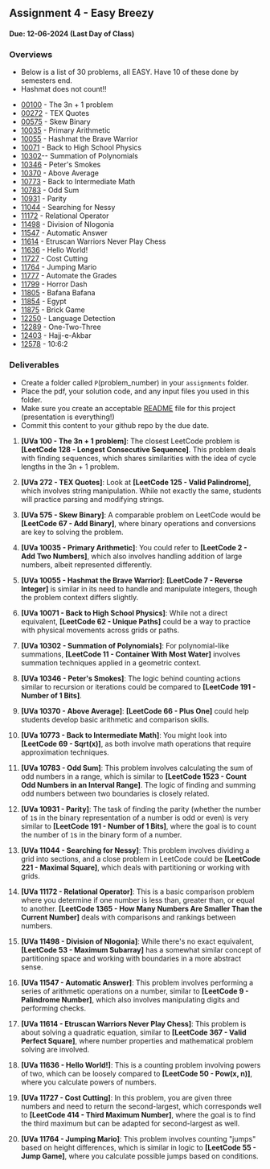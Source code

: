 ## Assignment 4 - Easy Breezy

#### Due: 12-06-2024 (Last Day of Class)

### Overviews

- Below is a list of 30 problems, all EASY. Have 10 of these done by semesters end.
- Hashmat does not count!!

* [00100](https://cs.msutexas.edu/uva/api/pdfs/001/100.pdf) - The 3n + 1 problem
* [00272](https://cs.msutexas.edu/uva/api/pdfs/002/272.pdf) - TEX Quotes
* [00575](https://cs.msutexas.edu/uva/api/pdfs/005/575.pdf) - Skew Binary
* [10035](https://cs.msutexas.edu/uva/api/pdfs/100/10035.pdf) - Primary Arithmetic
* [10055](https://cs.msutexas.edu/uva/api/pdfs/100/10055.pdf) - Hashmat the Brave Warrior
* [10071](https://cs.msutexas.edu/uva/api/pdfs/100/10071.pdf) - Back to High School Physics
* [10302](https://cs.msutexas.edu/uva/api/pdfs/103/10302.pdf)-- Summation of Polynomials
* [10346](https://cs.msutexas.edu/uva/api/pdfs/103/10346.pdf) - Peter's Smokes
* [10370](https://cs.msutexas.edu/uva/api/pdfs/103/10370.pdf) - Above Average
* [10773](https://cs.msutexas.edu/uva/api/pdfs/107/10773.pdf) - Back to Intermediate Math
* [10783](https://cs.msutexas.edu/uva/api/pdfs/107/10783.pdf) - Odd Sum
* [10931](https://cs.msutexas.edu/uva/api/pdfs/109/10931.pdf) - Parity
* [11044](https://cs.msutexas.edu/uva/api/pdfs/110/11044.pdf) - Searching for Nessy
* [11172](https://cs.msutexas.edu/uva/api/pdfs/111/11172.pdf) - Relational Operator
* [11498](https://cs.msutexas.edu/uva/api/pdfs/114/11498.pdf) - Division of Nlogonia
* [11547](https://cs.msutexas.edu/uva/api/pdfs/115/11547.pdf) - Automatic Answer
* [11614](https://cs.msutexas.edu/uva/api/pdfs/116/11614.pdf) - Etruscan Warriors Never Play Chess
* [11636](https://cs.msutexas.edu/uva/api/pdfs/116/11636.pdf) - Hello World!
* [11727](https://cs.msutexas.edu/uva/api/pdfs/117/11727.pdf) - Cost Cutting
* [11764](https://cs.msutexas.edu/uva/api/pdfs/117/11764.pdf) - Jumping Mario
* [11777](https://cs.msutexas.edu/uva/api/pdfs/117/11777.pdf) - Automate the Grades
* [11799](https://cs.msutexas.edu/uva/api/pdfs/117/11799.pdf) - Horror Dash
* [11805](https://cs.msutexas.edu/uva/api/pdfs/118/11805.pdf) - Bafana Bafana
* [11854](https://cs.msutexas.edu/uva/api/pdfs/118/11854.pdf) - Egypt
* [11875](https://cs.msutexas.edu/uva/api/pdfs/118/11875.pdf) - Brick Game
* [12250](https://cs.msutexas.edu/uva/api/pdfs/122/12250.pdf) - Language Detection
* [12289](https://cs.msutexas.edu/uva/api/pdfs/122/12289.pdf) - One-Two-Three
* [12403](https://cs.msutexas.edu/uva/api/pdfs/125/12577.pdf) - Hajj-e-Akbar
* [12578](https://cs.msutexas.edu/uva/api/pdfs/125/12578.pdf) - 10:6:2

### Deliverables

- Create a folder called `P`(problem_number) in your `assignments` folder.
- Place the pdf, your solution code, and any input files you used in this folder.
- Make sure you create an acceptable [README](../../Resources/03-Readmees/README.md) file for this project (presentation is everything!)
- Commit this content to your github repo by the due date.

1. **[UVa 100 - The 3n + 1 problem]**: The closest LeetCode problem is **[LeetCode 128 - Longest Consecutive Sequence]**. This problem deals with finding sequences, which shares similarities with the idea of cycle lengths in the 3n + 1 problem.

2. **[UVa 272 - TEX Quotes]**: Look at **[LeetCode 125 - Valid Palindrome]**, which involves string manipulation. While not exactly the same, students will practice parsing and modifying strings.

3. **[UVa 575 - Skew Binary]**: A comparable problem on LeetCode would be **[LeetCode 67 - Add Binary]**, where binary operations and conversions are key to solving the problem.

4. **[UVa 10035 - Primary Arithmetic]**: You could refer to **[LeetCode 2 - Add Two Numbers]**, which also involves handling addition of large numbers, albeit represented differently.

5. **[UVa 10055 - Hashmat the Brave Warrior]**: **[LeetCode 7 - Reverse Integer]** is similar in its need to handle and manipulate integers, though the problem context differs slightly.

6. **[UVa 10071 - Back to High School Physics]**: While not a direct equivalent, **[LeetCode 62 - Unique Paths]** could be a way to practice with physical movements across grids or paths.

7. **[UVa 10302 - Summation of Polynomials]**: For polynomial-like summations, **[LeetCode 11 - Container With Most Water]** involves summation techniques applied in a geometric context.

8. **[UVa 10346 - Peter's Smokes]**: The logic behind counting actions similar to recursion or iterations could be compared to **[LeetCode 191 - Number of 1 Bits]**.

9. **[UVa 10370 - Above Average]**: **[LeetCode 66 - Plus One]** could help students develop basic arithmetic and comparison skills.

10. **[UVa 10773 - Back to Intermediate Math]**: You might look into **[LeetCode 69 - Sqrt(x)]**, as both involve math operations that require approximation techniques.

11. **[UVa 10783 - Odd Sum]**: This problem involves calculating the sum of odd numbers in a range, which is similar to **[LeetCode 1523 - Count Odd Numbers in an Interval Range]**. The logic of finding and summing odd numbers between two boundaries is closely related.

12. **[UVa 10931 - Parity]**: The task of finding the parity (whether the number of `1`s in the binary representation of a number is odd or even) is very similar to **[LeetCode 191 - Number of 1 Bits]**, where the goal is to count the number of `1`s in the binary form of a number.

13. **[UVa 11044 - Searching for Nessy]**: This problem involves dividing a grid into sections, and a close problem in LeetCode could be **[LeetCode 221 - Maximal Square]**, which deals with partitioning or working with grids.

14. **[UVa 11172 - Relational Operator]**: This is a basic comparison problem where you determine if one number is less than, greater than, or equal to another. **[LeetCode 1365 - How Many Numbers Are Smaller Than the Current Number]** deals with comparisons and rankings between numbers.

15. **[UVa 11498 - Division of Nlogonia]**: While there's no exact equivalent, **[LeetCode 53 - Maximum Subarray]** has a somewhat similar concept of partitioning space and working with boundaries in a more abstract sense.

16. **[UVa 11547 - Automatic Answer]**: This problem involves performing a series of arithmetic operations on a number, similar to **[LeetCode 9 - Palindrome Number]**, which also involves manipulating digits and performing checks.

17. **[UVa 11614 - Etruscan Warriors Never Play Chess]**: This problem is about solving a quadratic equation, similar to **[LeetCode 367 - Valid Perfect Square]**, where number properties and mathematical problem solving are involved.

18. **[UVa 11636 - Hello World!]**: This is a counting problem involving powers of two, which can be loosely compared to **[LeetCode 50 - Pow(x, n)]**, where you calculate powers of numbers.

19. **[UVa 11727 - Cost Cutting]**: In this problem, you are given three numbers and need to return the second-largest, which corresponds well to **[LeetCode 414 - Third Maximum Number]**, where the goal is to find the third maximum but can be adapted for second-largest as well.

20. **[UVa 11764 - Jumping Mario]**: This problem involves counting "jumps" based on height differences, which is similar in logic to **[LeetCode 55 - Jump Game]**, where you calculate possible jumps based on conditions.

